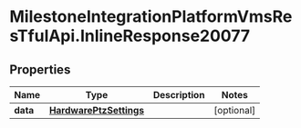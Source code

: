 # MilestoneIntegrationPlatformVmsResTfulApi.InlineResponse20077

## Properties
Name | Type | Description | Notes
------------ | ------------- | ------------- | -------------
**data** | [**HardwarePtzSettings**](HardwarePtzSettings.md) |  | [optional] 
